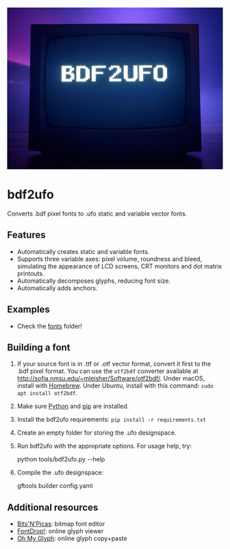 ![Project logo](docs/img/bdf2ufo_logo.png) 

# bdf2ufo

Converts .bdf pixel fonts to .ufo static and variable vector fonts.

## Features

* Automatically creates static and variable fonts.
* Supports three variable axes: pixel volume, roundness and bleed, simulating the appearance of LCD screens, CRT monitors and dot matrix printouts.
* Automatically decomposes glyphs, reducing font size.
* Automatically adds anchors.

## Examples

* Check the [fonts](fonts) folder!

## Building a font

1. If your source font is in .ttf or .otf vector format, convert it first to the .bdf pixel format. You can use the `otf2bdf` converter available at http://sofia.nmsu.edu/~mleisher/Software/otf2bdf/. Under macOS, install with [Homebrew](https://brew.sh/). Under Ubuntu, install with this command: `sudo apt install otf2bdf`.
2. Make sure [Python](https://www.python.org/) and [pip](https://pip.pypa.io/en/stable/installation/) are installed.
3. Install the bdf2ufo requirements: `pip install -r requirements.txt`
4. Create an empty folder for storing the .ufo designspace.
5. Run bdf2ufo with the appropriate options. For usage help, try:

    python tools/bdf2ufo.py --help

6. Compile the .ufo designspace:

    gftools builder config.yaml

## Additional resources

* [Bits'N'Picas](https://github.com/kreativekorp/bitsnpicas): bitmap font editor
* [FontDrop!](https://fontdrop.info/): online glyph viewer
* [Oh My Glyph](https://www.ohmyglyph.com/): online glyph copy+paste
